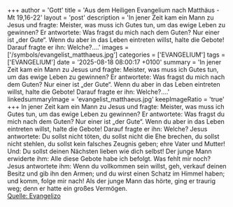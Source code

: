 +++
author = 'Gott'
title = 'Aus dem Heiligen Evangelium nach Matthäus - Mt 19,16-22'
layout = 'post'
description = 'In jener Zeit kam ein Mann zu Jesus und fragte: Meister, was muss ich Gutes tun, um das ewige Leben zu gewinnen? Er antwortete: Was fragst du mich nach dem Guten? Nur einer ist „der Gute“. Wenn du aber in das Leben eintreten willst, halte die Gebote! Darauf fragte er ihn: Welche?....'
images = ['/symbols/evangelist_matthaeus.jpg']
categories = ['EVANGELIUM']
tags = ['EVANGELIUM']
date = '2025-08-18 08:00:17 +0100'
summary = 'In jener Zeit kam ein Mann zu Jesus und fragte: Meister, was muss ich Gutes tun, um das ewige Leben zu gewinnen? Er antwortete: Was fragst du mich nach dem Guten? Nur einer ist „der Gute“. Wenn du aber in das Leben eintreten willst, halte die Gebote! Darauf fragte er ihn: Welche?....'
linkedsummaryImage = 'evangelist_matthaeus.jpg'
keepImageRatio = 'true'
+++
In jener Zeit kam ein Mann zu Jesus und fragte: Meister, was muss ich Gutes tun, um das ewige Leben zu gewinnen?
Er antwortete: Was fragst du mich nach dem Guten? Nur einer ist „der Gute“. Wenn du aber in das Leben eintreten willst, halte die Gebote!
Darauf fragte er ihn: Welche? Jesus antwortete: Du sollst nicht töten, du sollst nicht die Ehe brechen, du sollst nicht stehlen, du sollst kein falsches Zeugnis geben;
ehre Vater und Mutter! Und: Du sollst deinen Nächsten lieben wie dich selbst!
Der junge Mann erwiderte ihm: Alle diese Gebote habe ich befolgt.<!--more--> Was fehlt mir noch?
Jesus antwortete ihm: Wenn du vollkommen sein willst, geh, verkauf deinen Besitz und gib ihn den Armen; und du wirst einen Schatz im Himmel haben; und komm, folge mir nach!
Als der junge Mann das hörte, ging er traurig weg; denn er hatte ein großes Vermögen.<br> [Quelle: Evangelizo](https://evangeliumtagfuertag.org/DE/gospel)